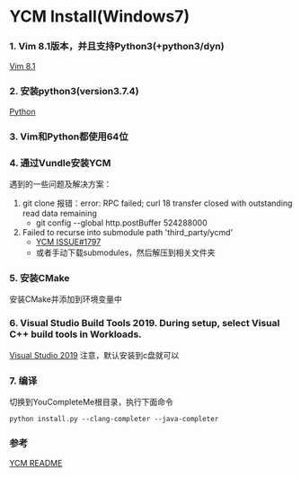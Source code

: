 # YCM Install(Windows7)

### 1. Vim 8.1版本，并且支持Python3(+python3/dyn)
[Vim 8.1](https://github.com/vim/vim-win32-installer/releases) 
### 2. 安装python3(version3.7.4)
[Python](www.python.org) 
### 3. Vim和Python都使用64位
### 4. 通过Vundle安装YCM

遇到的一些问题及解决方案：

1. git clone 报错：error: RPC failed; curl 18 transfer closed with outstanding read data remaining 
    - git config --global http.postBuffer 524288000
2. Failed to recurse into submodule path 'third_party/ycmd'
    - [YCM ISSUE#1797](https://github.com/ycm-core/YouCompleteMe/issues/1797) 
    - 或者手动下载submodules，然后解压到相关文件夹
### 5. 安装CMake
安装CMake并添加到环境变量中

### 6. Visual Studio Build Tools 2019. During setup, select Visual C++ build tools in Workloads.
[Visual Studio 2019](https://visualstudio.microsoft.com/zh-hans/vs/) 注意，默认安装到c盘就可以

### 7. 编译
切换到YouCompleteMe根目录，执行下面命令
```shell
python install.py --clang-completer --java-completer
```

### 参考
[YCM README](https://github.com/ycm-core/YouCompleteMe#windows) 
